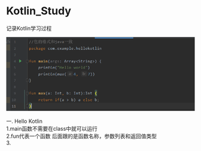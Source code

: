 # Kotlin_Study
记录Kotlin学习过程

![images](https://github.com/Raphrodite/Kotlin_Study/blob/main/images/kotlin1.png)

一. Hello Kotlin  
1.main函数不需要在class中就可以运行  
2.fun代表一个函数 后面跟的是函数名称，参数列表和返回值类型  
3.
